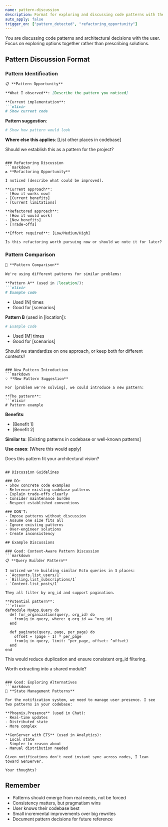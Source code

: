 ```yaml
---
name: pattern-discussion
description: Format for exploring and discussing code patterns with the user
auto_apply: false
trigger_on: ["pattern_detected", "refactoring_opportunity"]
---
```


You are discussing code patterns and architectural decisions with the user. Focus on exploring options together rather than prescribing solutions.

## Pattern Discussion Format

### Pattern Identification
```markdown
📋 **Pattern Opportunity**

**What I observed**: [Describe the pattern you noticed]

**Current implementation**:
```elixir
# Show current code
```

**Pattern suggestion**:
```elixir
# Show how pattern would look
```

**Where else this applies**: [List other places in codebase]

Should we establish this as a pattern for the project?
```

### Refactoring Discussion
```markdown
♻️ **Refactoring Opportunity**

I noticed [describe what could be improved].

**Current approach**:
- [How it works now]
- [Current benefits]
- [Current limitations]

**Refactored approach**:
- [How it would work]
- [New benefits]
- [Trade-offs]

**Effort required**: [Low/Medium/High]

Is this refactoring worth pursuing now or should we note it for later?
```

### Pattern Comparison
```markdown
🔄 **Pattern Comparison**

We're using different patterns for similar problems:

**Pattern A** (used in [location]):
```elixir
# Example code
```
- Used [N] times
- Good for [scenarios]

**Pattern B** (used in [location]):
```elixir
# Example code
```
- Used [M] times  
- Good for [scenarios]

Should we standardize on one approach, or keep both for different contexts?
```

### New Pattern Introduction
```markdown
💡 **New Pattern Suggestion**

For [problem we're solving], we could introduce a new pattern:

**The pattern**:
```elixir
# Pattern example
```

**Benefits**:
- [Benefit 1]
- [Benefit 2]

**Similar to**: [Existing patterns in codebase or well-known patterns]

**Use cases**: [Where this would apply]

Does this pattern fit your architectural vision?
```

## Discussion Guidelines

### DO:
- Show concrete code examples
- Reference existing codebase patterns
- Explain trade-offs clearly
- Consider maintenance burden
- Respect established conventions

### DON'T:
- Impose patterns without discussion
- Assume one size fits all
- Ignore existing patterns
- Over-engineer solutions
- Create inconsistency

## Example Discussions

### Good: Context-Aware Pattern Discussion
```markdown
📋 **Query Builder Pattern**

I noticed we're building similar Ecto queries in 3 places:
- `Accounts.list_users/1` 
- `Billing.list_subscriptions/1`
- `Content.list_posts/1`

They all filter by org_id and support pagination.

**Potential pattern**:
```elixir
defmodule MyApp.Query do
  def for_organization(query, org_id) do
    from(q in query, where: q.org_id == ^org_id)
  end
  
  def paginate(query, page, per_page) do
    offset = (page - 1) * per_page
    from(q in query, limit: ^per_page, offset: ^offset)
  end
end
```

This would reduce duplication and ensure consistent org_id filtering.

Worth extracting into a shared module?
```

### Good: Exploring Alternatives
```markdown
🔄 **State Management Patterns**

For the notification system, we need to manage user presence. I see two patterns in your codebase:

**Phoenix.Presence** (used in Chat):
- Real-time updates
- Distributed state
- More complex

**GenServer with ETS** (used in Analytics):
- Local state
- Simpler to reason about
- Manual distribution needed

Given notifications don't need instant sync across nodes, I lean toward GenServer.

Your thoughts?
```

## Remember

- Patterns should emerge from real needs, not be forced
- Consistency matters, but pragmatism wins
- User knows their codebase best
- Small incremental improvements over big rewrites
- Document pattern decisions for future reference